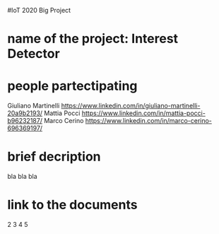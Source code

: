 #IoT 2020 Big Project

# name of the project: Interest Detector

# people partectipating
Giuliano Martinelli  https://www.linkedin.com/in/giuliano-martinelli-20a9b2193/
Mattia Pocci  https://www.linkedin.com/in/mattia-pocci-b96232187/
Marco Cerino https://www.linkedin.com/in/marco-cerino-696369197/

# brief decription
bla bla bla

# link to the documents
2
3
4
5


